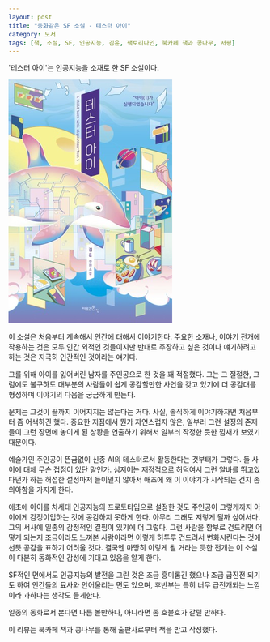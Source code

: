 ```yaml
---
layout: post
title: "동화같은 SF 소설 - 테스터 아이"
category: 도서
tags: [책, 소설, SF, 인공지능, 김윤, 팩토리나인, 북카페 책과 콩나무, 서평]
---
```


'테스터 아이'는
인공지능을 소재로 한 SF 소설이다.

![표지](/images/a-child-born-with-algorithms=test-i-book-h480.jpg)

이 소설은 처음부터 계속해서 인간에 대해서 이야기한다.
주요한 소재나, 이야기 전개에 작용하는 것은 모두 인간 외적인 것들이지만
반대로 주장하고 싶은 것이나 얘기하려고 하는 것은 지극히 인간적인 것이라는 얘기다.

그를 위해 아이를 잃어버린 남자를 주인공으로 한 것을 꽤 적절했다.
그는 그 절절한, 그럼에도 불구하도 대부분의 사람들이 쉽게 공감할만한 사연을 갖고 있기에
더 공감대를 형성하며 이야기의 다음을 궁금하게 만든다.

문제는 그것이 끝까지 이어지지는 않는다는 거다.
사실, 솔직하게 이야기하자면 처음부터 좀 어색하긴 했다.
중요한 지점에서 뭔가 자연스럽지 않은,
일부러 그런 설정의 존재들이 그런 장면에 놓이게 된 상황을 연출하기 위해서 일부러 작정한 듯한 낌새가 보였기 때문이다.

예술가인 주인공이 뜬금없이 신종 AI의 테스터로서 활동한다는 것부터가 그렇다.
둘 사이에 대체 무슨 접점이 있단 말인가.
심지어는 재정적으로 허덕여서 그런 알바를 뛰고있다던가 하는 허섭한 설정마저 들이밀지 않아서
애초에 왜 이 이야기가 시작되는 건지 좀 의아함을 가지게 한다.

애초에 아이를 차세대 인공지능의 프로토타입으로 설정한 것도
주인공이 그렇게까지 아이에게 감정이입하는 것에 공감하지 못하게 한다.
아무리 그래도 저렇게 될까 싶어서다.
그의 서사에 일종의 감정적인 결핌이 있기에 더 그렇다.
그런 사람을 함부로 건드리면 어떻게 되는지 조금이라도 느껴본 사람이라면
이렇게 허투루 건드려서 변화시킨다는 것에 선뜻 공감을 표하기 어려울 것다.
결국엔 마땅히 이렇게 될 거라는 듯한 전개는 이 소설이 다분히 동화적인 감성에 기대고 있음을 알게 한다.

SF적인 면에서도 인공지능의 발전을 그린 것은 조금 흥미롭긴 했으나
조금 급진전 되기도 하여 인간들의 묘사와 안어울리는 면도 있으며,
후반부는 특히 너무 급전개되는 느낌이라 과하다는 생각도 들게한다.

일종의 동화로서 본다면 나름 볼만하나,
아니라면 좀 호불호가 갈릴 만하다.



<div class="im im-info">
이 리뷰는 북카페 책과 콩나무를 통해 출판사로부터 책을 받고 작성했다.
</div>

